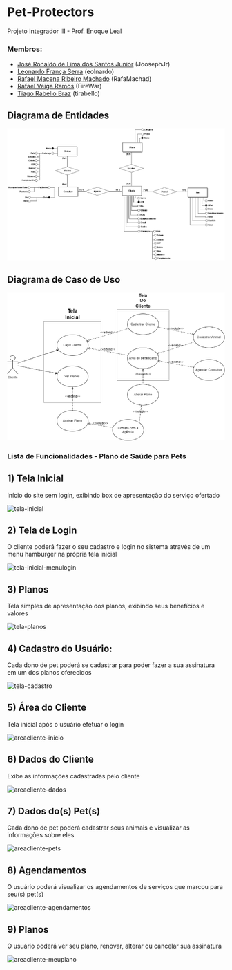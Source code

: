 # Pet-Protectors
Projeto Integrador III - Prof. Enoque Leal

### Membros:

- [José Ronaldo de Lima dos Santos Junior](https://github.com/JoosephJr) (JoosephJr)
- [Leonardo França Serra](https://github.com/eolnardo) (eolnardo)
- [Rafael Macena Ribeiro Machado](https://github.com/RafaMachad) (RafaMachad)
- [Rafael Veiga Ramos](https://github.com/FireWar) (FireWar)
- [Tiago Rabello Braz](https://github.com/tirabello) (tirabello)

## Diagrama de Entidades 

![PI3_DiagramaEntidades](https://github.com/eolnardo/PI3_Projeto/blob/main/documents/diagramas/PI3_DiagramaEntidades.png)

## Diagrama de Caso de Uso
![PI3 DiagramaCasoDeUso](https://github.com/eolnardo/PI3_Projeto/blob/main/documents/diagramas/petplan_diagramaCasodeUso.drawio.png)

### Lista de Funcionalidades - Plano de Saúde para Pets

## 1) Tela Inicial
Início do site sem login, exibindo box de apresentação do serviço ofertado

![tela-inicial](https://github.com/eolnardo/PI3_Projeto/blob/main/prot%C3%B3tipo-telas/tela-inicial.jpg)


## 2) Tela de Login 
O cliente poderá fazer o seu cadastro e login no sistema através de um menu hamburger na própria tela inicial

![tela-inicial-menulogin](https://github.com/eolnardo/PI3_Projeto/blob/main/prot%C3%B3tipo-telas/tela-inicial-menulogin.jpg)

## 3) Planos
Tela simples de apresentação dos planos, exibindo seus benefícios e valores

![tela-planos](https://github.com/eolnardo/PI3_Projeto/blob/main/prot%C3%B3tipo-telas/tela-planos.jpg)

## 4) Cadastro do Usuário:
Cada dono de pet poderá se cadastrar para poder fazer a sua assinatura em um dos planos oferecidos

![tela-cadastro](https://github.com/eolnardo/PI3_Projeto/blob/main/prot%C3%B3tipo-telas/tela-cadastro.jpg)

## 5) Área do Cliente
Tela inicial após o usuário efetuar o login

![areacliente-inicio](https://github.com/eolnardo/PI3_Projeto/blob/main/prot%C3%B3tipo-telas/areacliente-inicio.jpg)

## 6) Dados do Cliente
Exibe as informações cadastradas pelo cliente

![areacliente-dados](https://github.com/eolnardo/PI3_Projeto/blob/main/prot%C3%B3tipo-telas/areacliente-dados.jpg)

## 7) Dados do(s) Pet(s)
Cada dono de pet poderá cadastrar seus animais e visualizar as informações sobre eles

![areacliente-pets](https://github.com/eolnardo/PI3_Projeto/blob/main/prot%C3%B3tipo-telas/areacliente-pets.jpg)

## 8) Agendamentos
O usuário poderá visualizar os agendamentos de serviços que marcou para seu(s) pet(s)

![areacliente-agendamentos](https://github.com/eolnardo/PI3_Projeto/blob/main/prot%C3%B3tipo-telas/areacliente-agendamentos.jpg)

## 9) Planos
O usuário poderá ver seu plano, renovar, alterar ou cancelar sua assinatura

![areacliente-meuplano](https://github.com/eolnardo/PI3_Projeto/blob/main/prot%C3%B3tipo-telas/areacliente-meuplano.jpg)

